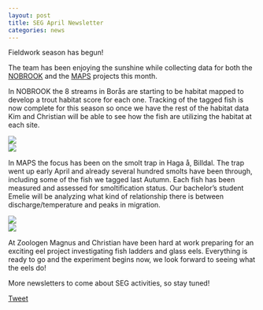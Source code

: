 ```yaml
---
layout: post
title: SEG April Newsletter
categories: news
---
```

Fieldwork season has begun!
<!--more-->
The team has been enjoying the sunshine while collecting data for both the [NOBROOK](https://seggothenburg.com/about/nobrook/) and the [MAPS](https://seggothenburg.com/about/maps/) projects this month.

In NOBROOK the 8 streams in Borås are starting to be habitat mapped to develop a trout habitat score for each one. Tracking of the tagged fish is now complete for this season so once we have the rest of the habitat data Kim and Christian will be able to see how the fish are utilizing the habitat at each site.

<div class="row">
    <div class="column">
      <img src="https://user-images.githubusercontent.com/96004332/166258872-d8fb2167-aceb-474c-8c35-377bd092e5f4.jpg" />
    </div>
    <div class="column">
      <img src="https://user-images.githubusercontent.com/96004332/159935476-b2f69862-9c79-4c94-bcac-89e98f403398.jpg" />
    </div>
  </div>

In MAPS the focus has been on the smolt trap in Haga å, Billdal. The trap went up early April and already several hundred smolts have been through, including some of the fish we tagged last Autumn. Each fish has been measured and assessed for smoltification status. Our bachelor’s student Emelie will be analyzing what kind of relationship there is between discharge/temperature and peaks in migration.

<div class="row">
    <div class="column">
      <img src="https://user-images.githubusercontent.com/96004332/166257535-6d91cb47-c6f5-4214-a98a-2eef6fa9a3db.jpg" />
    </div>
    <div class="column">
      <img src="https://user-images.githubusercontent.com/96004332/166257717-2728508f-86a0-415e-8f26-eb75c636d112.jpeg" />
    </div>
  </div>

At Zoologen Magnus and Christian have been hard at work preparing for an exciting eel project investigating fish ladders and glass eels. Everything is ready to go and the experiment begins now, we look forward to seeing what the eels do! 

More newsletters to come about SEG activities, so stay tuned!

<a href="https://twitter.com/share?ref_src=twsrc%5Etfw" class="twitter-share-button" data-show-count="false">Tweet</a><script async src="https://platform.twitter.com/widgets.js" charset="utf-8"></script>

